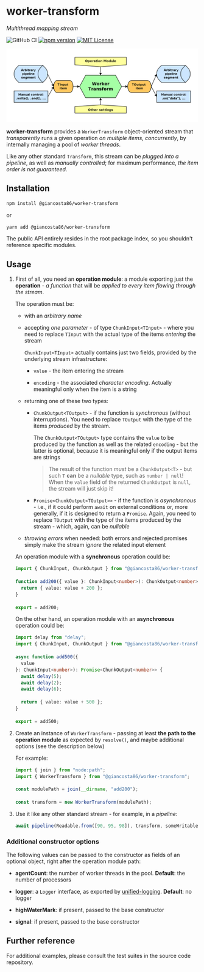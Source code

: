 # worker-transform

_Multithread mapping stream_

![GitHub CI](https://github.com/giancosta86/worker-transform/actions/workflows/publish-to-npm.yml/badge.svg)
[![npm version](https://badge.fury.io/js/@giancosta86%2Fworker-transform.svg)](https://badge.fury.io/js/@giancosta86%2Fworker-transform)
[![MIT License](https://img.shields.io/badge/license-MIT-blue.svg?style=flat)](/LICENSE)

![Overview](docs/diagrams//overview.png)

**worker-transform** provides a `WorkerTransform` object-oriented stream that _transparently_ runs a given operation _on multiple items, concurrently_, by internally managing a pool of _worker threads_.

Like any other standard `Transform`, this stream can be _plugged into a pipeline_, as well as _manually controlled_; for maximum performance, _the item order is not guaranteed_.

## Installation

```bash
npm install @giancosta86/worker-transform
```

or

```bash
yarn add @giancosta86/worker-transform
```

The public API entirely resides in the root package index, so you shouldn't reference specific modules.

## Usage

1. First of all, you need an **operation module**: a module exporting just the **operation** - _a function_ that will be _applied to every item flowing through the stream_.

   The operation must be:

   - with an _arbitrary name_

   - accepting _one parameter_ - of type `ChunkInput<TInput>` - where you need to replace `TInput` with the actual type of the items _entering_ the stream

     `ChunkInput<TInput>` actually contains just two fields, provided by the underlying stream infrastructure:

     - `value` - the item entering the stream

     - `encoding` - the associated _character encoding_. Actually meaningful only when the item is a string

   - returning one of these two types:

     - `ChunkOutput<TOutput>` - if the function is _synchronous_ (without interruptions). You need to replace `TOutput` with the type of the items _produced_ by the stream.

       The `ChunkOutput<TOutput>` type contains the `value` to be produced by the function as well as the related `encoding` - but the latter is optional, because it is meaningful only if the output items are strings

       > The result of the function _must_ be a `ChunkOutput<T>` - but such `T` **can** be a _nullable_ type, such as `number | null`!
       > When the `value` field of the returned `ChunkOutput` is `null`, the stream will just skip it!

     - `Promise<ChunkOutput<TOutput>>` - if the function is _asynchronous_ - i.e., if it could perform `await` on external conditions or, more generally, if it is designed to return a `Promise`. Again, you need to replace `TOutput` with the type of the items produced by the stream - which, again, can be _nullable_

   - _throwing errors_ when needed: both errors and rejected promises simply make the stream _ignore_ the related input element

   An operation module with a **synchronous** operation could be:

   ```typescript
   import { ChunkInput, ChunkOutput } from "@giancosta86/worker-transform";

   function add200({ value }: ChunkInput<number>): ChunkOutput<number> {
     return { value: value + 200 };
   }

   export = add200;
   ```

   On the other hand, an operation module with an **asynchronous** operation could be:

   ```typescript
   import delay from "delay";
   import { ChunkInput, ChunkOutput } from "@giancosta86/worker-transform";

   async function add500({
     value
   }: ChunkInput<number>): Promise<ChunkOutput<number>> {
     await delay(5);
     await delay(2);
     await delay(6);

     return { value: value + 500 };
   }

   export = add500;
   ```

1. Create an instance of `WorkerTransform` - passing at least **the path to the operation module** as expected by `resolve()`, and maybe additional options (see the description below)

   For example:

   ```typescript
   import { join } from "node:path";
   import { WorkerTransform } from "@giancosta86/worker-transform";

   const modulePath = join(__dirname, "add200");

   const transform = new WorkerTransform(modulePath);
   ```

1. Use it like any other standard stream - for example, in a _pipeline_:

   ```typescript
   await pipeline(Readable.from([90, 95, 98]), transform, someWritableStream);
   ```

### Additional constructor options

The following values can be passed to the constructor as fields of an optional object, right after the operation module path:

- **agentCount**: the number of worker threads in the pool. **Default**: the number of processors

- **logger**: a `Logger` interface, as exported by [unified-logging](https://github.com/giancosta86/unified-logging). **Default**: no logger

- **highWaterMark**: if present, passed to the base constructor

- **signal**: if present, passed to the base constructor

## Further reference

For additional examples, please consult the test suites in the source code repository.
